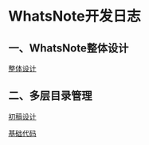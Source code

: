 # WhatsNote开发日志

## 一、WhatsNote整体设计

[整体设计](./README/WhatsNote.md)



## 二、多层目录管理

[初稿设计](./README/FolderHierarchy.md)

[基础代码](./README/FolderHierarchy2.md)